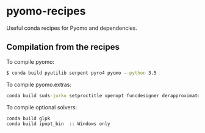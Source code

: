 # pyomo-recipes

Useful conda recipes for Pyomo and dependencies.

## Compilation from the recipes

To compile pyomo:

```cmd
$ conda build pyutilib serpent pyro4 pyomo --python 3.5
```

To compile pyomo.extras:

```cmd
conda build suds-jurko setproctitle openopt funcdesigner derapproximator pyomo.extras --python 3.5
```

To compile optional solvers:

```cmd
conda build glpk
conda build ipopt_bin  :: Windows only
```
